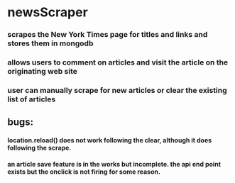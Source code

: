 # newsScraper

### scrapes the New York Times page for titles and links and stores them in mongodb

### allows users to comment on articles and visit the article on the originating web site

### user can manually scrape for new articles or clear the existing list of articles

## bugs:
#### location.reload() does not work following the clear, although it does following the scrape.
#### an article save feature is in the works but incomplete. the api end point exists but the onclick is not firing for some reason. 
